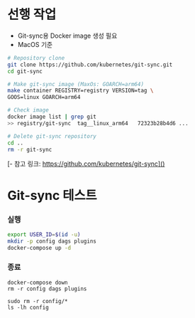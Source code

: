 # 선행 작업
- Git-sync용 Docker image 생성 필요
- MacOS 기준
```bash
# Repository clone 
git clone https://github.com/kubernetes/git-sync.git
cd git-sync

# Make git-sync image (MaxOs: GOARCH=arm64)
make container REGISTRY=registry VERSION=tag \
GOOS=linux GOARCH=arm64

# Check image
docker image list | grep git
>> registry/git-sync  tag__linux_arm64   72323b28b4d6 ...

# Delete git-sync repository
cd ..
rm -r git-sync
```
[- 참고 링크: https://github.com/kubernetes/git-sync]()

# Git-sync 테스트
### 실행
```bash
export USER_ID=$(id -u)
mkdir -p config dags plugins
docker-compose up -d
```

### 종료
```
docker-compose down
rm -r config dags plugins

sudo rm -r config/*
ls -lh config
```
